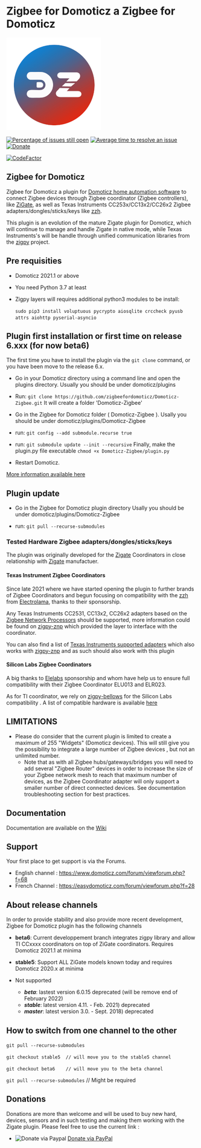 # Zigbee for Domoticz a Zigbee for Domoticz

![Zigbee for Domoticz](https://github.com/zigbeefordomoticz/Domoticz-Zigbee/blob/beta6/images/Z4D-200.png )

[![Percentage of issues still open](http://isitmaintained.com/badge/open/zigbeefordomoticz/Domoticz-Zigbee.svg)](http://isitmaintained.com/project/zigbeefordomoticz/Domoticz-Zigbee "Percentage of issues still open")
[![Average time to resolve an issue](http://isitmaintained.com/badge/resolution/zigbeefordomoticz/Domoticz-Zigbee.svg)](http://isitmaintained.com/project/zigbeefordomoticz/Domoticz-Zigbee "Average time to resolve an issue")
[![Donate](https://img.shields.io/badge/Donate-PayPal-green.svg)](https://paypal.me/pipiche "Donate via PayPal")

[![CodeFactor](https://www.codefactor.io/repository/github/zigbeefordomoticz/domoticz-zigbee/badge/beta6)](https://www.codefactor.io/repository/github/zigbeefordomoticz/domoticz-zigbee/overview/beta6)

## Zigbee for Domoticz

Zigbee for Domoticz a plugin for [Domoticz home automation software](https://www.domoticz.com/) to connect Zigbee devices through Zigbee coordinator (Zigbee controllers), like [ZiGate](https://zigate.fr), as well as Texas Instruments CC253x/CC13x2/CC26x2 Zigbee adapters/dongles/sticks/keys like [zzh](https://electrolama.com/projects/zig-a-zig-ah/).

This plugin is an evolution of the mature Zigate plugin for Domoticz, which will continue to manage and handle Zigate in native mode, while Texas Instruments's will be handle through unified communication libraries from the [zigpy](https://github.com/zigpy/zigpy) project.

## Pre requisities

* Domoticz 2021.1 or above
* You need Python 3.7 at least
* Zigpy layers will requires additional python3 modules to be install:

  `sudo pip3 install voluptuous pycrypto aiosqlite crccheck pyusb attrs aiohttp pyserial-asyncio`

## Plugin first installation or first time on release 6.xxx (for now beta6)

The first time you have to install the plugin via the `git clone` command, or you have been move to the release 6.x.

* Go in your Domoticz directory using a command line and open the plugins directory.
  Usually you should be under domoticz/plugins

* Run: `git clone https://github.com/zigbeefordomoticz/Domoticz-Zigbee.git`
  It will create a folder 'Domoticz-Zigbee'

* Go in the Zigbee for Domoticz folder ( Domoticz-Zigbee ).
  Usally you should be under domoticz/plugins/Domoticz-Zigbee

* run: `git config --add submodule.recurse true`

* run: `git submodule update --init --recursive`
  Finally, make the plugin.py file executable `chmod +x Domoticz-Zigbee/plugin.py`

* Restart Domoticz.

[More information available here](https://zigbeefordomoticz.github.io/wiki/en-eng/Plugin_Installation)

## Plugin update

* Go in the Zigbee for Domoticz plugin directory
  Usally you should be under domoticz/plugins/Domoticz-Zigbee
  
* run: `git pull --recurse-submodules`

### Tested Hardware Zigbee adapters/dongles/sticks/keys

The plugin was originally developed for the [Zigate](https://zigate.fr) Coordinators in close relationship with [Zigate](https://zigate.fr) manufactuer.

#### Texas Instrument Zigbee Coordinators
Since late 2021 where we have started opening the plugin to further brands of Zigbee Coordinators and begun focusing on compatibility with the [zzh](https://electrolama.com/projects/zig-a-zig-ah/) from [Electrolama](https://electrolama.com), thanks to their sponsorship.

Any Texas Instruments CC2531, CC13x2, CC26x2 adapters based on the [Zigbee Network Processors](http://dev.ti.com/tirex/content/simplelink_zigbee_sdk_plugin_2_20_00_06/docs/zigbee_user_guide/html/zigbee/introduction.html ) should be supported, more information could be found on [zigpy-znp](https://github.com/zigpy/zigpy-znp) which provided the layer to interface with the coordinator.

You can also find a list of [Texas Instruments supported adapters](https://www.zigbee2mqtt.io/guide/adapters/#recommended) which also works with [zigpy-znp](https://github.com/zigpy/zigpy-znp) and as such should also work with this plugin


#### Silicon Labs Zigbee Coordinators

A big thanks to [Elelabs](https://elelabs.com/) sponsorship and whom have help us to ensure full compatibility with their Zigbee Coordinator ELU013 and ELR023.

As for TI coordinator, we rely on [zigpy-bellows](https://github.com/zigpy/bellows) for the Silicon Labs compatibility . A list of compatible hardware is available [here](https://github.com/zigpy/bellows#hardware-requirement)

## LIMITATIONS

* Please do consider that the current plugin is limited to create a maximum of 255 "Widgets" (Domoticz devices).  This will still give you the possibility to integrate a large number of Zigbee devices , but not an unlimited number.
  * Note that as with all Zigbee hubs/gateways/bridges you will need to add several "Zigbee Router" devices in order to increase the size of your Zigbee network mesh to reach that maximum number of devices, as the Zigbee Coordinator adapter will only support a smaller number of direct connected devices. See documentation troubleshooting section for best practices.

## Documentation

Documentation are available on the [Wiki](https://zigbeefordomoticz.github.io/wiki)

## Support

Your first place to get support is via the Forums.

* English channel : <https://www.domoticz.com/forum/viewforum.php?f=68>
* French Channel : <https://easydomoticz.com/forum/viewforum.php?f=28>

## About release channels

In order to provide stability and also provide more recent development, Zigbee for Domoticz plugin has the following channels

* **beta6**: Current developpement branch integrates zigpy library and allow TI CCxxxx coordinators on top of ZiGate coordinators. Requires Domoticz 2021.1 at minima
* **stable5**: Support ALL ZiGate models known today and requires Domoticz 2020.x at minima


* Not supported
  * ***beta***: lastest version 6.0.15 deprecated (will be remove end of February 2022)
  * ***stable***: latest version 4.11. - Feb. 2021) deprecated
  * ***master***: latest version 3.0. - Sept. 2018) deprecated


## How to switch from one channel to the other

`git pull --recurse-submodules`

`git checkout stable5  // will move you to the stable5 channel`

`git checkout beta6    // will move you to the beta channel`

`git pull --recurse-submodules` // Might be required


## Donations

Donations are more than welcome and will be used to buy new hard, devices, sensors and in such testing and making them working with the Zigate plugin. Please feel free to use the current link :

* <img src="https://www.pipiche.fr//pp.svg" width="24" height="24" alt="Donate via Paypal"/> <a href="https://paypal.me/pipiche">Donate via PayPal</a><br/>
